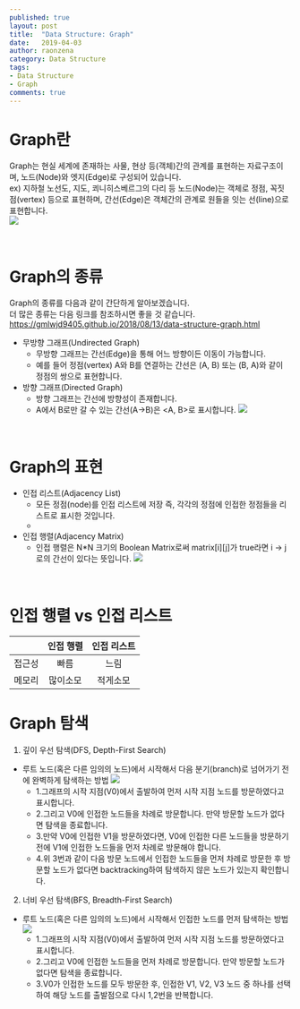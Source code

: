 ```yaml
---
published: true
layout: post
title:  "Data Structure: Graph"
date:   2019-04-03
author: raonzena 
category: Data Structure
tags:
- Data Structure
- Graph
comments: true
---
```


# Graph란 #
Graph는 현실 세계에 존재하는 사물, 현상 등(객체)간의 관계를 표현하는 자료구조이며, 노드(Node)와 엣지(Edge)로 구성되어 있습니다.  
ex) 지하철 노선도, 지도, 쾨니히스베르그의 다리 등
노드(Node)는 객체로 정점, 꼭짓점(vertex) 등으로 표현하며, 간선(Edge)은 객체간의 관계로 원들을 잇는 선(line)으로 표현합니다.  
![](https://raonzena.github.io/images/graph_1.jpg)

<br/>

# Graph의 종류 #
Graph의 종류를 다음과 같이 간단하게 알아보겠습니다.  
더 많은 종류는 다음 링크를 참조하시면 좋을 것 같습니다.  
<https://gmlwjd9405.github.io/2018/08/13/data-structure-graph.html>
- 무방향 그래프(Undirected Graph)  
  - 무방향 그래프는 간선(Edge)을 통해 어느 방향이든 이동이 가능합니다.
  - 예를 들어 정점(vertex) A와 B를 연결하는 간선은 (A, B) 또는 (B, A)와 같이 정점의 쌍으로 표현합니다. 
- 방향 그래프(Directed Graph)
  - 방향 그래프는 간선에 방향성이 존재합니다.
  - A에서 B로만 갈 수 있는 간선(A->B)은 <A, B>로 표시합니다.
![](https://raonzena.github.io/images/graph_2.jpg)

<br/>

# Graph의 표현 #
- 인접 리스트(Adjacency List)
  - 모든 정점(node)를 인접 리스트에 저장 즉, 각각의 정점에 인접한 정점들을 리스트로 표시한 것입니다.
  - 
- 인접 행렬(Adjacency Matrix)
  - 인접 행렬은 N*N 크기의 Boolean Matrix로써 matrix[i][j]가 true라면 i -> j로의 간선이 있다는 뜻입니다.
![](https://mblogthumb-phinf.pstatic.net/20160604_182/kbs4674_1465039455444jGHTf_PNG/%BA%CE%BA%D01.png?type=w2)

<br/>

# 인접 행렬 vs 인접 리스트 #

|    |인접 행렬|인접 리스트|
|----|:-----:|:------:|
|접근성|  빠름  |  느림   |
|메모리|많이소모 | 적게소모 |

# Graph 탐색 #
1) 깊이 우선 탐색(DFS, Depth-First Search)
- 루트 노드(혹은 다른 임의의 노드)에서 시작해서 다음 분기(branch)로 넘어가기 전에 완벽하게 탐색하는 방법
![](https://raonzena.github.io/images/graph_3.jpg)
  - 1.그래프의 시작 지점(V0)에서 출발하여 먼저 시작 지점 노드를 방문하였다고 표시합니다. 
  - 2.그리고 V0에 인접한 노드들을 차례로 방문합니다. 만약 방문할 노드가 없다면 탐색을 종료합니다.
  - 3.만약 V0에 인접한 V1을 방문하였다면, V0에 인접한 다른 노드들을 방문하기 전에 V1에 인접한 노드들을 먼저 차례로 방문해야 합니다.
  - 4.위 3번과 같이 다음 방문 노드에서 인접한 노드들을 먼저 차례로 방문한 후 방문할 노드가 없다면 backtracking하여 탐색하지 않은 노드가 있는지 확인합니다.

2) 너비 우선 탐색(BFS, Breadth-First Search)
- 루트 노드(혹은 다른 임의의 노드)에서 시작해서 인접한 노드를 먼저 탐색하는 방법
![](https://raonzena.github.io/images/graph_3.jpg)
  - 1.그래프의 시작 지점(V0)에서 출발하여 먼저 시작 지점 노드를 방문하였다고 표시합니다.
  - 2.그리고 V0에 인접한 노드들을 먼저 차례로 방문합니다. 만약 방문할 노드가 없다면 탐색을 종료합니다.
  - 3.V0가 인접한 노드를 모두 방문한 후, 인접한 V1, V2, V3 노드 중 하나를 선택하여 해당 노드를 출발점으로 다시 1,2번을 반복합니다.
